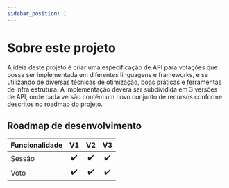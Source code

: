 ```yaml
---
sidebar_position: 1
---
```


# Sobre este projeto

A ideia deste projeto é criar uma especificação de API para votações que possa ser implementada em diferentes linguagens e frameworks, e se utilizando de diversas técnicas de otimização, boas práticas e ferramentas de infra estrutura. A implementação deverá ser subdividida em 3 versões de API, onde cada versão contém um novo conjunto de recursos conforme descritos no roadmap do projeto.

## Roadmap de desenvolvimento

| Funcionalidade | V1  | V2  | V3  |
| :------------- | :-: | :-: | :-: |
| Sessão         | ✔️ | ✔️  | ✔️  |
| Voto           | ✔️ | ✔️  | ✔️  |
